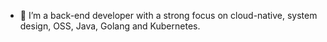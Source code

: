 - 👀 I’m a back-end developer with a strong focus on cloud-native, system design, OSS, Java, Golang and Kubernetes.

<!---
mustafa-turgut/mustafa-turgut is a ✨ special ✨ repository because its `README.md` (this file) appears on your GitHub profile.
You can click the Preview link to take a look at your changes.
--->
